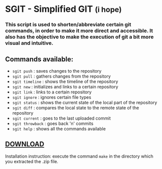 # SGIT - Simplified GIT <small>(i hope)</small>

### This script is used to shorten/abbreviate certain git commands, in order to make it more direct and accessible. It also has the objective to make the execution of git a bit more visual and intuitive.

## Commands available:

- `sgit push` : saves changes to the repository
- `sgit pull` : gathers changes from the repository
- `sgit timeline` : shows the timeline of the repository
- `sgit new` : initializes and links to a certain repository
- `sgit link` : links to a certain repository
- `sgit ignore` : ignores certain file types
- `sgit status` : shows the current state of the local part of the repository
- `sgit diff` : compares the local state to the remote state of the repository
- `sgit current` : goes to the last uploaded commit
- `sgit throwback` : goes back 'n' commits
- `sgit help` : shows all the commands available

## <a href="https://github.com/perezjquim/sgit/archive/master.zip"> DOWNLOAD </a>

Installation instruction: execute the command `make` in the directory which you extracted the .zip file.
